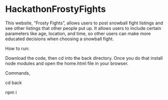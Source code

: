 # HackathonFrostyFights

This website, “Frosty Fights”, allows users to post snowball fight listings and see other listings that other people put up. It allows users to include certain parameters like age, location, and time, so other users can make more educated decisions when choosing a snowball fight. 


How to run:

Download the code, then cd into the back directory. Once you do that install node modules and open the home.html file in your browser.

Commands,

cd back

npm i
